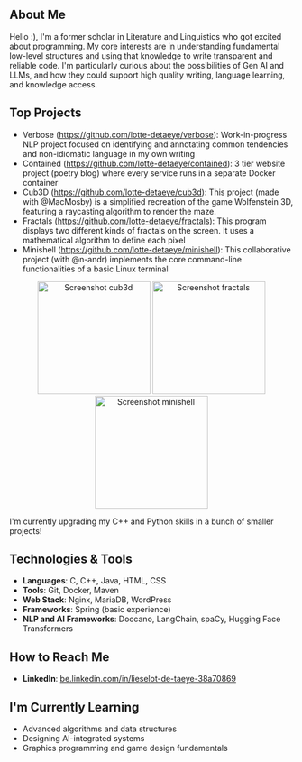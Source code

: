 ## About Me
Hello :), I'm a former scholar in Literature and Linguistics who got excited about programming. My core interests are in understanding fundamental low-level structures and using that knowledge to write transparent and reliable code. I'm particularly curious about the possibilities of Gen AI and LLMs, and how they could support high quality writing, language learning, and knowledge access. 

## Top Projects
- Verbose (https://github.com/lotte-detaeye/verbose): Work-in-progress NLP project focused on identifying and annotating common tendencies and non-idiomatic language in my own writing
- Contained (https://github.com/lotte-detaeye/contained): 3 tier website project (poetry blog) where every service runs in a separate Docker container
- Cub3D (https://github.com/lotte-detaeye/cub3d): This project (made with @MacMosby) is a simplified recreation of the game Wolfenstein 3D, featuring a raycasting algorithm to render the maze. 
- Fractals (https://github.com/lotte-detaeye/fractals): This program displays two different kinds of fractals on the screen. It uses a mathematical algorithm to define each pixel
- Minishell (https://github.com/lotte-detaeye/minishell): This collaborative project (with @n-andr) implements the core command-line functionalities of a basic Linux terminal

<p align="center">
<img src="https://github.com/user-attachments/assets/8e70713a-f783-40ec-9ce2-808b7ad3b5ee" alt="Screenshot cub3d" height="200"/>
<img src="https://github.com/user-attachments/assets/5623a319-96f5-419d-a71e-e1241a0496d8"  alt="Screenshot fractals" height="200"/>
<img src="https://github.com/user-attachments/assets/4ed3ca59-6b96-4412-81b6-a96e274e650f"  alt="Screenshot minishell" height="200"/>
</p>

I'm currently upgrading my C++ and Python skills in a bunch of smaller projects!

## Technologies & Tools
- **Languages**: C, C++, Java, HTML, CSS
- **Tools**: Git, Docker, Maven
- **Web Stack**: Nginx, MariaDB, WordPress
- **Frameworks**: Spring (basic experience)
- **NLP and AI Frameworks**: Doccano, LangChain, spaCy, Hugging Face Transformers



## How to Reach Me
- **LinkedIn**: [be.linkedin.com/in/lieselot-de-taeye-38a70869](https://be.linkedin.com/in/lieselot-de-taeye-38a70869)

## I'm Currently Learning
- Advanced algorithms and data structures
- Designing AI-integrated systems
- Graphics programming and game design fundamentals
